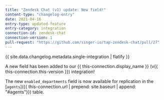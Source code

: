 ```yaml
---
title: "Zendesk Chat (v1) update: New field!"
content-type: "changelog-entry"
date: 2021-04-16
entry-type: updated-feature
entry-category: integration
connection-id: zendesk-chat
connection-version: 1
pull-request: "https://github.com/singer-io/tap-zendesk-chat/pull/27"
---
```

{{ site.data.changelog.metadata.single-integration | flatify }}

A new field has been added to our {{ this-connection.display_name }} (v{{ this-connection.this-version }}) integration!

The new `enabled_departments` field is now available for replication in the [`agents`]({{ this-connection.url | prepend: site.baseurl | append: "#agents"}}) table.
